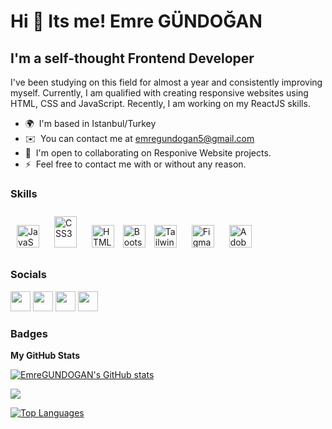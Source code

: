Hi 👋 Its me! Emre GÜNDOĞAN
==============================

I'm a self-thought Frontend Developer
-------------------------------------------

I've been studying on this field for almost a year and consistently improving myself. Currently, I am qualified with creating responsive websites using HTML, CSS and JavaScript. Recently, I am working on my ReactJS skills.

* 🌍  I'm based in Istanbul/Turkey
* ✉️  You can contact me at [emregundogan5@gmail.com](mailto:emregundogan5@gmail.com)
* 🤝  I'm open to collaborating on Responive Website projects.
* ⚡  Feel free to contact me with or without any reason.

### Skills

<p align="left">
<a href="https://www.javascript.com/" target="_blank"><img style="margin: 10px" src="https://profilinator.rishav.dev/skills-assets/javascript-original.svg" alt="JavaScript" height="36" width="36"/></a>  
<a href="https://www.w3schools.com/css/" target="_blank"><img style="margin: 10px" src="https://profilinator.rishav.dev/skills-assets/css3-original-wordmark.svg" alt="CSS3" height="50" width="36" /></a>  
  <a href="https://en.wikipedia.org/wiki/HTML5" target="_blank"><img style="margin: 10px" src="https://profilinator.rishav.dev/skills-assets/html5-original-wordmark.svg" alt="HTML5" height="36" width="36" /></a>  
  <a href="https://getbootstrap.com/docs/3.4/javascript/" target="_blank"><img src="https://profilinator.rishav.dev/skills-assets/bootstrap-plain.svg" alt="Bootstrap" width="36" height="36" width="36" /></a>  
<a href="https://www.tailwindcss.com/" target="_blank"><img style="margin: 10px" src="https://profilinator.rishav.dev/skills-assets/tailwindcss.svg" alt="Tailwind CSS" height="36" width="36" /></a>  
  <a href="https://www.figma.com/" target="_blank"><img style="margin: 10px" src="https://profilinator.rishav.dev/skills-assets/figma-icon.svg" alt="Figma" height="36" width="36" /></a>  
  <a href="https://www.adobe.com/in/products/xd.html" target="_blank"><img style="margin: 10px" src="https://profilinator.rishav.dev/skills-assets/adobexd.png" alt="Adobe XD" height="36"  width="36"/></a>  
</div>

</p>



### Socials

<p align="left"> <a href="https://www.codepen.io/emregundogan" target="_blank" rel="noreferrer"><img src="https://raw.githubusercontent.com/danielcranney/readme-generator/main/public/icons/socials/codepen.svg" width="32" height="32" /></a> <a href="https://discord.com/users/Ephialtes#4288" target="_blank" rel="noreferrer"><img src="https://raw.githubusercontent.com/danielcranney/readme-generator/main/public/icons/socials/discord.svg" width="32" height="32" /></a> <a href="https://www.github.com/EmreGUNDOGAN" target="_blank" rel="noreferrer"><img src="https://raw.githubusercontent.com/danielcranney/readme-generator/main/public/icons/socials/github.svg" width="32" height="32" /></a> <a href="https://www.linkedin.com/in/gundoganemre" target="_blank" rel="noreferrer"><img src="https://raw.githubusercontent.com/danielcranney/readme-generator/main/public/icons/socials/linkedin.svg" width="32" height="32" /></a></p>

### Badges

<b>My GitHub Stats</b>

<a href="http://www.github.com/EmreGUNDOGAN"><img src="https://github-readme-stats.vercel.app/api?username=EmreGUNDOGAN&show_icons=true&hide=&title_color=0891b2&text_color=ffffff&icon_color=0891b2&bg_color=1c1917&hide_border=true&show_icons=true" alt="EmreGUNDOGAN's GitHub stats" /></a>

<a href="http://www.github.com/EmreGUNDOGAN"><img src="https://github-readme-streak-stats.herokuapp.com/?user=EmreGUNDOGAN&stroke=ffffff&background=1c1917&ring=0891b2&fire=0891b2&currStreakNum=ffffff&currStreakLabel=0891b2&sideNums=ffffff&sideLabels=ffffff&dates=ffffff&hide_border=true" /></a>

<a href="https://github.com/EmreGUNDOGAN" align="left"><img src="https://github-readme-stats.vercel.app/api/top-langs/?username=EmreGUNDOGAN&langs_count=10&title_color=0891b2&text_color=ffffff&icon_color=0891b2&bg_color=1c1917&hide_border=true&locale=en&custom_title=Top%20%Languages" alt="Top Languages" /></a>
